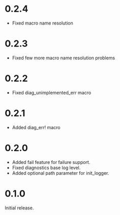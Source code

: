 0.2.4
=====

* Fixed macro name resolution

0.2.3
=====

* Fixed few more macro name resolution problems

0.2.2
=====

* Fixed diag_unimplemented_err macro

0.2.1
=====

* Added diag_err! macro

0.2.0
=====

* Added fail feature for failure support.
* Fixed diagnostics base log level.
* Added optional path parameter for init_logger.

0.1.0
=====

Initial release.